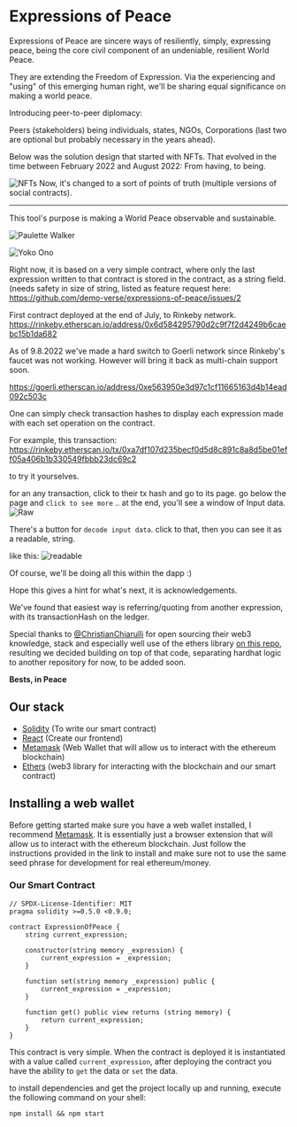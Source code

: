 # Expressions of Peace

Expressions of Peace are sincere ways of resiliently, simply, expressing peace, being the core civil component of an undeniable, resilient World Peace. 

They are extending the Freedom of Expression. Via the experiencing and "using" of this emerging human right, we'll be sharing equal significance on making a world peace. 

Introducing peer-to-peer diplomacy:

Peers (stakeholders) being individuals, states, NGOs, Corporations (last two are optional but probably necessary in the years ahead).

Below was the solution design that started with NFTs. That evolved in the time between February 2022 and August 2022: 
From having, to being. 

![NFTs](https://www.demover.se/a_flow_of_peace.png)
Now, it's changed to a sort of points of truth (multiple versions of social contracts).


---
This tool's purpose is making a World Peace observable and sustainable. 

![Paulette Walker](https://i.imgur.com/SLjgN6p.png)

![Yoko Ono](https://i.imgur.com/mmO7xDx.png)


Right now, it is based on a very simple contract, where only the last expression written to that contract is stored in the contract, as a string field. (needs safety in size of string, listed as feature request here:
https://github.com/demo-verse/expressions-of-peace/issues/2


First contract deployed at the end of July, to Rinkeby network.
https://rinkeby.etherscan.io/address/0x6d584295790d2c9f7f2d4249b6caebc15b1da682

As of 9.8.2022 we've made a hard switch to Goerli network since Rinkeby's faucet was not working. However will bring it back as multi-chain support soon.

https://goerli.etherscan.io/address/0xe563950e3d97c1cf11665163d4b14ead092c503c

One can simply check transaction hashes to display each expression made with each set operation on the contract.

For example, this transaction:
https://rinkeby.etherscan.io/tx/0xa7df107d235becf0d5d8c891c8a8d5be01eff05a406b1b330549fbbb23dc69c2

to try it yourselves.  

for an any transaction, click to their tx hash and go to its page. go below the page and `click to see more` ..
at the end, you'll see a window of Input data. 
![Raw](https://i.imgur.com/mOV8Lqp.png)

There's a button for `decode input data`. click to that, then you can see it as a readable, string.

like this:
![readable](https://i.imgur.com/TChqc1D.png)


Of course, we'll be doing all this within the dapp :)

Hope this gives a hint for what's next, it is acknowledgements. 

We've found that easiest way is referring/quoting from another expression, with its transactionHash on the ledger.

Special thanks to [@ChristianChiarulli](https://github.com/ChristianChiarulli) for open sourcing their web3 knowledge, stack and especially well use of the ethers library [on this repo](https://github.com/ChristianChiarulli/intro-fullstack-ethereum), resulting we decided building on top of that code, separating hardhat logic to another repository for now, to be added soon. 

**Bests, in Peace**

## Our stack

- [Solidity](https://docs.soliditylang.org) (To write our smart contract)
- [React](https://reactjs.org/) (Create our frontend)
- [Metamask](https://metamask.io/) (Web Wallet that will allow us to interact with the ethereum blockchain)
- [Ethers](https://docs.ethers.io) (web3 library for interacting with the blockchain and our smart contract)

## Installing a web wallet

Before getting started make sure you have a web wallet installed, I recommend [Metamask](https://metamask.io/download/). It is essentially just a browser extension that will allow us to interact with the ethereum blockchain. Just follow the instructions provided in the link to install and make sure not to use the same seed phrase for development for real ethereum/money.

### Our Smart Contract

```
// SPDX-License-Identifier: MIT
pragma solidity >=0.5.0 <0.9.0;

contract ExpressionOfPeace {
    string current_expression;

    constructor(string memory _expression) {
        current_expression = _expression;
    }

    function set(string memory _expression) public {
        current_expression = _expression;
    }

    function get() public view returns (string memory) {
        return current_expression;
    }
}
```

This contract is very simple. When the contract is deployed it is instantiated with a value called `current_expression`, after deploying the contract you have the ability to `get` the data or `set` the data.

to install dependencies and get the project locally up and running, execute the following command on your shell:

`npm install && npm start`
